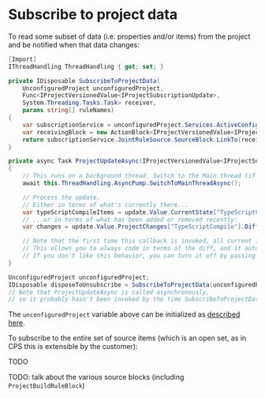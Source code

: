 Subscribe to project data
=========================

To read some subset of data (i.e. properties and/or items) from the project
and be notified when that data changes:

```csharp
[Import]
IThreadHandling ThreadHandling { get; set; }

private IDisposable SubscribeToProjectData(
    UnconfiguredProject unconfiguredProject, 
    Func<IProjectVersionedValue<IProjectSubscriptionUpdate>,
    System.Threading.Tasks.Task> receiver,
    params string[] ruleNames)
{
    var subscriptionService = unconfiguredProject.Services.ActiveConfiguredProjectSubscription;
    var receivingBlock = new ActionBlock<IProjectVersionedValue<IProjectSubscriptionUpdate>>(receiver);
    return subscriptionService.JointRuleSource.SourceBlock.LinkTo(receivingBlock, ruleNames: ruleNames);
}

private async Task ProjectUpdateAsync(IProjectVersionedValue<IProjectSubscriptionUpdate> update)
{
    // This runs on a background thread. Switch to the Main thread (if necessary):
    await this.ThreadHandling.AsyncPump.SwitchToMainThreadAsync();

    // Process the update.
    // Either in terms of what's currently there...
    var typeScriptCompileItems = update.Value.CurrentState["TypeScriptCompile"].Items;
    // ...or in terms of what has been added or removed recently:
    var changes = update.Value.ProjectChanges["TypeScriptCompile"].Difference;

    // Note that the first time this callback is invoked, all current items are presented as if they have just been added.
    // This allows you to always code in terms of the diff, and it automatically just works the first time.
    // If you don't like this behavior, you can turn it off by passing "initialDataAsNew: false" into the LinkTo method.
}

UnconfiguredProject unconfiguredProject;
IDisposable disposeToUnsubscribe = SubscribeToProjectData(unconfiguredProject, ProjectUpdateAsync, "TypeScriptCompile");
// Note that ProjectUpdateAsync is called asynchronously,
// so it probably hasn't been invoked by the time SubscribeToProjectData has returned.
```

The `unconfiguredProject` variable above can be initialized as
[described here](Finding_CPS_in_a_VS_project.md).

To subscribe to the entire set of source items (which is an open set, as
in CPS this is extensible by the customer):

TODO

TODO: talk about the various source blocks (including `ProjectBuildRuleBlock`)
